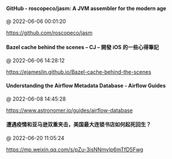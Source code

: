 #### GitHub - roscopeco/jasm: A JVM assembler for the modern age
@ 2022-06-06 00:01:20

https://github.com/roscopeco/jasm

#### Bazel cache behind the scenes – CJ – 開發 iOS 的一些心得筆記
@ 2022-06-06 14:28:12

https://ejameslin.github.io/Bazel-cache-behind-the-scenes

#### Understanding the Airflow Metadata Database - Airflow Guides
@ 2022-06-08 14:45:28

https://www.astronomer.io/guides/airflow-database

#### 遭遇疫情和亚马逊双重夹击，美国最大连锁书店如何起死回生？
@ 2022-06-20 11:05:24

https://mp.weixin.qq.com/s/pZu-3isNNmyIp6mTfD5Fwg

